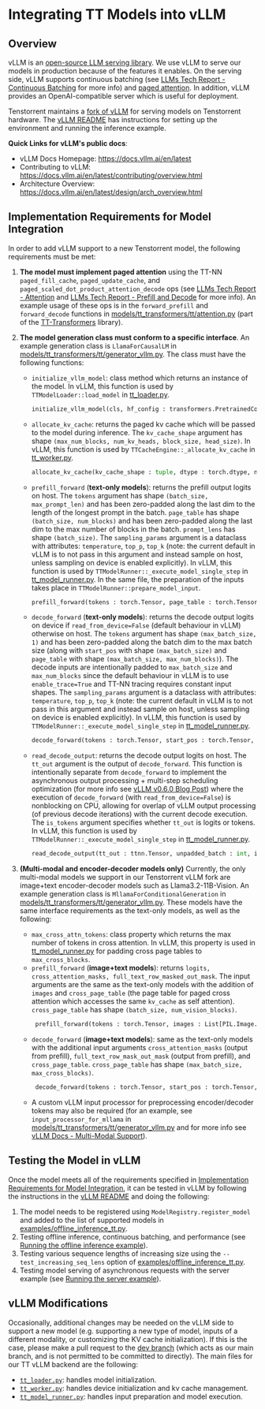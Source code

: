 # Integrating TT Models into vLLM

## Overview
vLLM is an [open-source LLM serving library](https://github.com/vllm-project/vllm). We use vLLM to serve our models in production because of the features it enables. On the serving side, vLLM supports continuous batching (see [LLMs Tech Report - Continuous Batching](./llms.md#34-continuous-batching) for more info) and [paged attention](https://arxiv.org/pdf/2309.06180). In addition, vLLM provides an OpenAI-compatible server which is useful for deployment.

Tenstorrent maintains a [fork of vLLM](https://github.com/tenstorrent/vllm/tree/dev) for serving models on Tenstorrent hardware. The [vLLM README](https://github.com/tenstorrent/vllm/tree/dev/tt_metal/README.md) has instructions for setting up the environment and running the inference example.

**Quick Links for vLLM's public docs**:
- vLLM Docs Homepage: https://docs.vllm.ai/en/latest
- Contributing to vLLM: https://docs.vllm.ai/en/latest/contributing/overview.html
- Architecture Overview: https://docs.vllm.ai/en/latest/design/arch_overview.html

## Implementation Requirements for Model Integration
In order to add vLLM support to a new Tenstorrent model, the following requirements must be met:

1. **The model must implement paged attention** using the TT-NN `paged_fill_cache`, `paged_update_cache`, and `paged_scaled_dot_product_attention_decode` ops (see [LLMs Tech Report - Attention](./llms.md#24-attention) and [LLMs Tech Report - Prefill and Decode](./llms.md#32-prefill-and-decode) for more info). An example usage of these ops is in the `forward_prefill` and `forward_decode` functions in [models/tt_transformers/tt/attention.py](https://github.com/tenstorrent/tt-metal/blob/main/models/tt_transformers/tt/attention.py) (part of the [TT-Transformers](https://github.com/tenstorrent/tt-metal/tree/main/models/tt_transformers) library).

2. **The model generation class must conform to a specific interface**. An example generation class is `LlamaForCausalLM` in [models/tt_transformers/tt/generator_vllm.py](https://github.com/tenstorrent/tt-metal/blob/main/models/tt_transformers/tt/generator_vllm.py). The class must have the following functions:
    - `initialize_vllm_model`: class method which returns an instance of the model. In vLLM, this function is used by `TTModelLoader::load_model` in [tt_loader.py](https://github.com/tenstorrent/vllm/blob/dev/vllm/model_executor/model_loader/tt_loader.py).
      ```python
      initialize_vllm_model(cls, hf_config : transformers.PretrainedConfig, mesh_device : ttnn.MeshDevice, max_batch_size : int)
      ```
    - `allocate_kv_cache`: returns the paged kv cache which will be passed to the model during inference. The `kv_cache_shape` argument has shape `(max_num_blocks, num_kv_heads, block_size, head_size)`. In vLLM, this function is used by `TTCacheEngine::_allocate_kv_cache` in [tt_worker.py](https://github.com/tenstorrent/vllm/blob/dev/vllm/worker/tt_worker.py).
      ```python
      allocate_kv_cache(kv_cache_shape : tuple, dtype : torch.dtype, num_layers : int)
      ```
    - `prefill_forward` (**text-only models**): returns the prefill output logits on host. The `tokens` argument has shape `(batch_size, max_prompt_len)` and has been zero-padded along the last dim to the length of the longest prompt in the batch. `page_table` has shape `(batch_size, num_blocks)` and has been zero-padded along the last dim to the max number of blocks in the batch. `prompt_lens` has shape `(batch_size)`. The `sampling_params` argument is a dataclass with attributes: `temperature`, `top_p`, `top_k` (note: the current default in vLLM is to not pass in this argument and instead sample on host, unless sampling on device is enabled explicitly). In vLLM, this function is used by `TTModelRunner::_execute_model_single_step` in [tt_model_runner.py](https://github.com/tenstorrent/vllm/blob/dev/vllm/worker/tt_model_runner.py). In the same file, the preparation of the inputs takes place in `TTModelRunner::prepare_model_input`.
      ```python
      prefill_forward(tokens : torch.Tensor, page_table : torch.Tensor, kv_cache : list, prompt_lens : torch.Tensor, sampling_params : TTSamplingParams)
      ```
    - `decode_forward` (**text-only models**): returns the decode output logits on device if `read_from_device=False` (default behaviour in vLLM) otherwise on host. The `tokens` argument has shape `(max_batch_size, 1)` and has been zero-padded along the batch dim to the max batch size (along with `start_pos` with shape `(max_batch_size)` and `page_table` with shape `(max_batch_size, max_num_blocks)`). The decode inputs are intentionally padded to `max_batch_size` and `max_num_blocks` since the default behaviour in vLLM is to use `enable_trace=True` and TT-NN tracing requires constant input shapes. The `sampling_params` argument is a dataclass with attributes: `temperature`, `top_p`, `top_k` (note: the current default in vLLM is to not pass in this argument and instead sample on host, unless sampling on device is enabled explicitly). In vLLM, this function is used by `TTModelRunner::_execute_model_single_step` in [tt_model_runner.py](https://github.com/tenstorrent/vllm/blob/dev/vllm/worker/tt_model_runner.py).
      ```python
      decode_forward(tokens : torch.Tensor, start_pos : torch.Tensor, page_table : torch.Tensor, kv_cache : list, enable_trace : bool, read_from_device : bool, sampling_params : TTSamplingParams)
      ```
    - `read_decode_output`: returns the decode output logits on host. The `tt_out` argument is the output of `decode_forward`. This function is intentionally separate from `decode_forward` to implement the asynchronous output processing + multi-step scheduling optimization (for more info see [vLLM v0.6.0 Blog Post](https://blog.vllm.ai/2024/09/05/perf-update.html)) where the execution of `decode_forward` (with `read_from_device=False`) is nonblocking on CPU, allowing for overlap of vLLM output processing (of previous decode iterations) with the current decode execution. The `is_tokens` argument specifies whether `tt_out` is logits or tokens. In vLLM, this function is used by `TTModelRunner::_execute_model_single_step` in [tt_model_runner.py](https://github.com/tenstorrent/vllm/blob/dev/vllm/worker/tt_model_runner.py).
      ```python
      read_decode_output(tt_out : ttnn.Tensor, unpadded_batch : int, is_tokens : bool)
      ```
3. **(Multi-modal and encoder-decoder models only)** Currently, the only multi-modal models we support in our Tenstorrent vLLM fork are image+text encoder-decoder models such as Llama3.2-11B-Vision. An example generation class is `MllamaForConditionalGeneration` in [models/tt_transformers/tt/generator_vllm.py](https://github.com/tenstorrent/tt-metal/blob/main/models/tt_transformers/tt/generator_vllm.py). These models have the same interface requirements as the text-only models, as well as the following:
   - `max_cross_attn_tokens`: class property which returns the max number of tokens in cross attention. In vLLM, this property is used in [tt_model_runner.py](https://github.com/tenstorrent/vllm/blob/dev/vllm/worker/tt_model_runner.py) for padding cross page tables to `max_cross_blocks`.
   - `prefill_forward` (**image+text models**): returns `logits, cross_attention_masks, full_text_row_masked_out_mask`. The input arguments are the same as the text-only models with the addition of `images` and `cross_page_table` (the page table for paged cross attention which accesses the same `kv_cache` as self attention). `cross_page_table` has shape `(batch_size, num_vision_blocks)`.
     ```python
      prefill_forward(tokens : torch.Tensor, images : List[PIL.Image.Image], page_table : torch.Tensor, kv_cache : list, prompt_lens : torch.Tensor, cross_page_table: torch.Tensor, sampling_params : TTSamplingParams)
      ```
   - `decode_forward` (**image+text models**): same as the text-only models with the additional input arguments `cross_attention_masks` (output from prefill), `full_text_row_mask_out_mask` (output from prefill), and `cross_page_table`. `cross_page_table` has shape `(max_batch_size, max_cross_blocks)`.
     ```python
      decode_forward(tokens : torch.Tensor, start_pos : torch.Tensor, cross_attention_masks : list, full_text_row_masked_out_mask : list, page_table : torch.Tensor, kv_cache : list, cross_page_table : torch.Tensor, enable_trace : bool, read_from_device : bool, sampling_params : TTSamplingParams)
      ```
   - A custom vLLM input processor for preprocessing encoder/decoder tokens may also be required (for an example, see `input_processor_for_mllama` in [models/tt_transformers/tt/generator_vllm.py](https://github.com/tenstorrent/tt-metal/blob/main/models/tt_transformers/tt/generator_vllm.py) and for more info see [vLLM Docs - Multi-Modal Support](https://docs.vllm.ai/en/latest/contributing/model/multimodal.html)).

## Testing the Model in vLLM
Once the model meets all of the requirements specified in [Implementation Requirements for Model Integration](#implementation-requirements-for-model-integration), it can be tested in vLLM by following the instructions in the [vLLM README](https://github.com/tenstorrent/vllm/tree/dev/tt_metal/README.md) and doing the following:
1. The model needs to be registered using `ModelRegistry.register_model` and added to the list of supported models in [examples/offline_inference_tt.py](https://github.com/tenstorrent/vllm/blob/dev/examples/offline_inference_tt.py).
2. Testing offline inference, continuous batching, and performance (see [Running the offline inference example](https://github.com/tenstorrent/vllm/blob/dev/tt_metal/README.md#running-the-offline-inference-example)).
3. Testing various sequence lengths of increasing size using the `--test_increasing_seq_lens` option of [examples/offline_inference_tt.py](https://github.com/tenstorrent/vllm/blob/dev/examples/offline_inference_tt.py).
4. Testing model serving of asynchronous requests with the server example (see [Running the server example](https://github.com/tenstorrent/vllm/blob/dev/tt_metal/README.md#running-the-server-example)).

## vLLM Modifications
Occasionally, additional changes may be needed on the vLLM side to support a new model (e.g. supporting a new type of model, inputs of a different modality, or customizing the KV cache initialization). If this is the case, please make a pull request to the [dev branch](https://github.com/tenstorrent/vllm/tree/dev) (which acts as our main branch, and is not permitted to be committed to directly). The main files for our TT vLLM backend are the following:
- [`tt_loader.py`](https://github.com/tenstorrent/vllm/blob/dev/vllm/model_executor/model_loader/tt_loader.py): handles model initialization.
- [`tt_worker.py`](https://github.com/tenstorrent/vllm/blob/dev/vllm/worker/tt_worker.py): handles device initialization and kv cache management.
- [`tt_model_runner.py`](https://github.com/tenstorrent/vllm/blob/dev/vllm/worker/tt_model_runner.py): handles input preparation and model execution.
